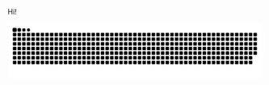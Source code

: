 Hi!

<picture>
  <source media="(prefers-color-scheme: dark)" srcset="https://raw.githubusercontent.com/weenming/weenming/output/github-contribution-grid-snake-dark.svg">
  <source media="(prefers-color-scheme: light)" srcset="https://raw.githubusercontent.com/weenming/weenming/output/github-contribution-grid-snake.svg">
  <img alt="github-snake" src="https://raw.githubusercontent.com/weenming/weenming/output/github-contribution-grid-snake-dark.svg">
</picture>
